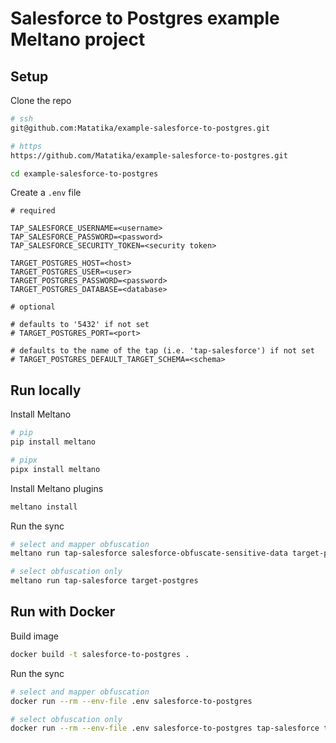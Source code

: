 # Salesforce to Postgres example Meltano project

## Setup

Clone the repo

```sh
# ssh
git@github.com:Matatika/example-salesforce-to-postgres.git

# https
https://github.com/Matatika/example-salesforce-to-postgres.git

cd example-salesforce-to-postgres
```

Create a `.env` file

```env
# required

TAP_SALESFORCE_USERNAME=<username>
TAP_SALESFORCE_PASSWORD=<password>
TAP_SALESFORCE_SECURITY_TOKEN=<security token>

TARGET_POSTGRES_HOST=<host>
TARGET_POSTGRES_USER=<user>
TARGET_POSTGRES_PASSWORD=<password>
TARGET_POSTGRES_DATABASE=<database>

# optional

# defaults to '5432' if not set
# TARGET_POSTGRES_PORT=<port>

# defaults to the name of the tap (i.e. 'tap-salesforce') if not set
# TARGET_POSTGRES_DEFAULT_TARGET_SCHEMA=<schema>
```

## Run locally

Install Meltano

```sh
# pip
pip install meltano

# pipx
pipx install meltano
```

Install Meltano plugins

```sh
meltano install
```

Run the sync

```sh
# select and mapper obfuscation
meltano run tap-salesforce salesforce-obfuscate-sensitive-data target-postgres

# select obfuscation only
meltano run tap-salesforce target-postgres
```

## Run with Docker

Build image

```sh
docker build -t salesforce-to-postgres .
```

Run the sync

```sh
# select and mapper obfuscation
docker run --rm --env-file .env salesforce-to-postgres

# select obfuscation only
docker run --rm --env-file .env salesforce-to-postgres tap-salesforce target-snowflake
```
